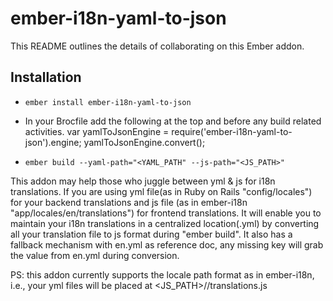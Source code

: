# ember-i18n-yaml-to-json

This README outlines the details of collaborating on this Ember addon.

## Installation

* `ember install ember-i18n-yaml-to-json`

* In your Brocfile add the following at the top and before any build related activities.
   var yamlToJsonEngine = require('ember-i18n-yaml-to-json').engine;
   yamlToJsonEngine.convert();

* `ember build --yaml-path="<YAML_PATH" --js-path="<JS_PATH>"`


This addon may help those who juggle between yml & js for i18n translations. If you are using yml file(as in Ruby on Rails "config/locales") for your backend translations and js file (as in ember-i18n "app/locales/en/translations") for frontend translations. It will enable you to maintain your i18n translations in a centralized location(.yml) by converting all your translation file to js format during "ember build". It also has a fallback mechanism with en.yml as reference doc, any missing key will grab the value from en.yml during conversion.

PS: this addon currently supports the locale path format as in ember-i18n, i.e., your yml files will be placed at <JS_PATH>/<locale>/translations.js